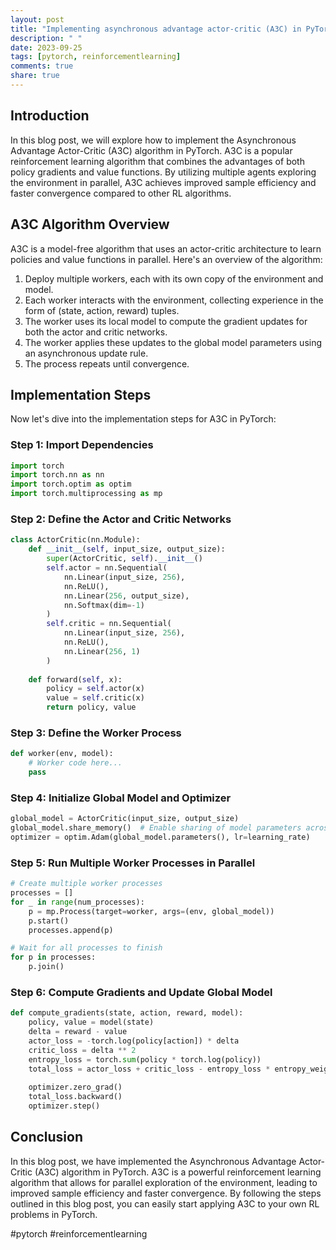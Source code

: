 ```yaml
---
layout: post
title: "Implementing asynchronous advantage actor-critic (A3C) in PyTorch"
description: " "
date: 2023-09-25
tags: [pytorch, reinforcementlearning]
comments: true
share: true
---
```


## Introduction

In this blog post, we will explore how to implement the Asynchronous Advantage Actor-Critic (A3C) algorithm in PyTorch. A3C is a popular reinforcement learning algorithm that combines the advantages of both policy gradients and value functions. By utilizing multiple agents exploring the environment in parallel, A3C achieves improved sample efficiency and faster convergence compared to other RL algorithms.

## A3C Algorithm Overview

A3C is a model-free algorithm that uses an actor-critic architecture to learn policies and value functions in parallel. Here's an overview of the algorithm:

1. Deploy multiple workers, each with its own copy of the environment and model.
2. Each worker interacts with the environment, collecting experience in the form of (state, action, reward) tuples.
3. The worker uses its local model to compute the gradient updates for both the actor and critic networks.
4. The worker applies these updates to the global model parameters using an asynchronous update rule.
5. The process repeats until convergence.

## Implementation Steps

Now let's dive into the implementation steps for A3C in PyTorch:

### Step 1: Import Dependencies

```python
import torch
import torch.nn as nn
import torch.optim as optim
import torch.multiprocessing as mp
```

### Step 2: Define the Actor and Critic Networks

```python
class ActorCritic(nn.Module):
    def __init__(self, input_size, output_size):
        super(ActorCritic, self).__init__()
        self.actor = nn.Sequential(
            nn.Linear(input_size, 256),
            nn.ReLU(),
            nn.Linear(256, output_size),
            nn.Softmax(dim=-1)
        )
        self.critic = nn.Sequential(
            nn.Linear(input_size, 256),
            nn.ReLU(),
            nn.Linear(256, 1)
        )
    
    def forward(self, x):
        policy = self.actor(x)
        value = self.critic(x)
        return policy, value
```

### Step 3: Define the Worker Process

```python
def worker(env, model):
    # Worker code here...
    pass
```

### Step 4: Initialize Global Model and Optimizer

```python
global_model = ActorCritic(input_size, output_size)
global_model.share_memory()  # Enable sharing of model parameters across processes
optimizer = optim.Adam(global_model.parameters(), lr=learning_rate)
```

### Step 5: Run Multiple Worker Processes in Parallel

```python
# Create multiple worker processes
processes = []
for _ in range(num_processes):
    p = mp.Process(target=worker, args=(env, global_model))
    p.start()
    processes.append(p)

# Wait for all processes to finish
for p in processes:
    p.join()
```

### Step 6: Compute Gradients and Update Global Model

```python
def compute_gradients(state, action, reward, model):
    policy, value = model(state)
    delta = reward - value
    actor_loss = -torch.log(policy[action]) * delta
    critic_loss = delta ** 2
    entropy_loss = torch.sum(policy * torch.log(policy))
    total_loss = actor_loss + critic_loss - entropy_loss * entropy_weight
    
    optimizer.zero_grad()
    total_loss.backward()
    optimizer.step()
```

## Conclusion

In this blog post, we have implemented the Asynchronous Advantage Actor-Critic (A3C) algorithm in PyTorch. A3C is a powerful reinforcement learning algorithm that allows for parallel exploration of the environment, leading to improved sample efficiency and faster convergence. By following the steps outlined in this blog post, you can easily start applying A3C to your own RL problems in PyTorch.

#pytorch #reinforcementlearning